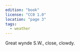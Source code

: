 ```yaml
---
edition: "book"
license: "CC0 1.0"
location: "page 3"
tags:
  - weather
---
```

Great wynde S.W., close, clowdy.
